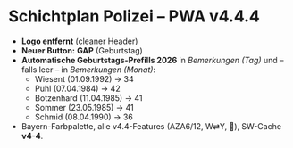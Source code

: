 # Schichtplan Polizei – PWA v4.4.4
- **Logo entfernt** (cleaner Header)
- **Neuer Button:** **GAP** (Geburtstag)
- **Automatische Geburtstags-Prefills 2026** in *Bemerkungen (Tag)* und – falls leer – in *Bemerkungen (Monat)*:
  - Wiesent (01.09.1992) → 34
  - Puhl (07.04.1984) → 42
  - Botzenhard (11.04.1985) → 41
  - Sommer (23.05.1985) → 41
  - Schmid (08.04.1990) → 36
- Bayern-Farbpalette, alle v4.4-Features (AZA6/12, W⇄Y, 🍺), SW-Cache **v4-4**.
